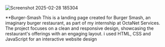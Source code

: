 ![Screenshot 2025-02-28 185304](https://github.com/user-attachments/assets/3f4bbbe9-f3b9-4d5e-b868-7d06bbaefc9b)

**Burger-Smash
This is a landing page created for Burger Smash, an imaginary burger restaurant, as part of my internship at OctaNet Services. The project focuses on a clean and responsive design, showcasing the restaurant's offerings with an engaging layout. i used HTML, CSS and JavaScript for an interactive website design
